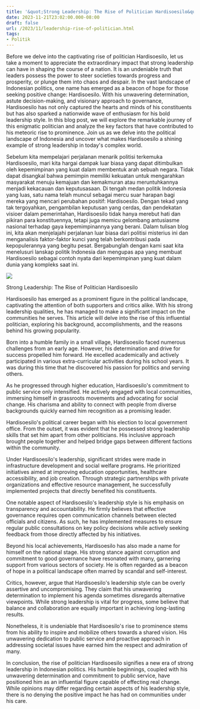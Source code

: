 ```yaml
---
title: '&quot;Strong Leadership: The Rise of Politician Hardisoesilo&quot;'
date: 2023-11-21T23:02:00.000-08:00
draft: false
url: /2023/11/leadership-rise-of-politician.html
tags: 
- Politik
---
```


  

Before we delve into the captivating rise of politician Hardisoesilo, let us take a moment to appreciate the extraordinary impact that strong leadership can have in shaping the course of a nation. It is an undeniable truth that leaders possess the power to steer societies towards progress and prosperity, or plunge them into chaos and despair. In the vast landscape of Indonesian politics, one name has emerged as a beacon of hope for those seeking positive change: Hardisoesilo. With his unwavering determination, astute decision-making, and visionary approach to governance, Hardisoesilo has not only captured the hearts and minds of his constituents but has also sparked a nationwide wave of enthusiasm for his bold leadership style. In this blog post, we will explore the remarkable journey of this enigmatic politician and analyze the key factors that have contributed to his meteoric rise to prominence. Join us as we delve into the political landscape of Indonesia and uncover what makes Hardisoesilo a shining example of strong leadership in today's complex world.

  

Sebelum kita mempelajari perjalanan menarik politisi terkemuka Hardisoesilo, mari kita hargai dampak luar biasa yang dapat ditimbulkan oleh kepemimpinan yang kuat dalam membentuk arah sebuah negara. Tidak dapat disangkal bahwa pemimpin memiliki kekuatan untuk mengarahkan masyarakat menuju kemajuan dan kemakmuran atau meruntuhkannya menjadi kekacauan dan keputusasaan. Di tengah medan politik Indonesia yang luas, satu nama telah muncul sebagai mercu suar harapan bagi mereka yang mencari perubahan positif: Hardisoesilo. Dengan tekad yang tak tergoyahkan, pengambilan keputusan yang cerdas, dan pendekatan visioer dalam pemerintahan, Hardisoesilo tidak hanya merebut hati dan pikiran para konstituennya, tetapi juga memicu gelombang antusiasme nasional terhadap gaya kepemimpinannya yang berani. Dalam tulisan blog ini, kita akan menjelajahi perjalanan luar biasa dari politisi misterius ini dan menganalisis faktor-faktor kunci yang telah berkontribusi pada kepopulerannya yang begitu pesat. Bergabunglah dengan kami saat kita menelusuri lanskap politik Indonesia dan mengupas apa yang membuat Hardisoesilo sebagai contoh nyata dari kepemimpinan yang kuat dalam dunia yang kompleks saat ini.

  

![](https://static.republika.co.id/uploads/images/inpicture_slide/anggota-mpr-dari-fraksi-golkar-hardisoesilo-_170930184903-192.jpg)

  

Strong Leadership: The Rise of Politician Hardisoesilo

  

Hardisoesilo has emerged as a prominent figure in the political landscape, captivating the attention of both supporters and critics alike. With his strong leadership qualities, he has managed to make a significant impact on the communities he serves. This article will delve into the rise of this influential politician, exploring his background, accomplishments, and the reasons behind his growing popularity.

  

Born into a humble family in a small village, Hardisoesilo faced numerous challenges from an early age. However, his determination and drive for success propelled him forward. He excelled academically and actively participated in various extra-curricular activities during his school years. It was during this time that he discovered his passion for politics and serving others.

  

As he progressed through higher education, Hardisoesilo's commitment to public service only intensified. He actively engaged with local communities, immersing himself in grassroots movements and advocating for social change. His charisma and ability to connect with people from diverse backgrounds quickly earned him recognition as a promising leader.

  

Hardisoesilo's political career began with his election to local government office. From the outset, it was evident that he possessed strong leadership skills that set him apart from other politicians. His inclusive approach brought people together and helped bridge gaps between different factions within the community.

  

Under Hardisoesilo's leadership, significant strides were made in infrastructure development and social welfare programs. He prioritized initiatives aimed at improving education opportunities, healthcare accessibility, and job creation. Through strategic partnerships with private organizations and effective resource management, he successfully implemented projects that directly benefited his constituents.

  

One notable aspect of Hardisoesilo's leadership style is his emphasis on transparency and accountability. He firmly believes that effective governance requires open communication channels between elected officials and citizens. As such, he has implemented measures to ensure regular public consultations on key policy decisions while actively seeking feedback from those directly affected by his initiatives.

  

Beyond his local achievements, Hardisoesilo has also made a name for himself on the national stage. His strong stance against corruption and commitment to good governance have resonated with many, garnering support from various sectors of society. He is often regarded as a beacon of hope in a political landscape often marred by scandal and self-interest.

  

Critics, however, argue that Hardisoesilo's leadership style can be overly assertive and uncompromising. They claim that his unwavering determination to implement his agenda sometimes disregards alternative viewpoints. While strong leadership is vital for progress, some believe that balance and collaboration are equally important in achieving long-lasting results.

  

Nonetheless, it is undeniable that Hardisoesilo's rise to prominence stems from his ability to inspire and mobilize others towards a shared vision. His unwavering dedication to public service and proactive approach in addressing societal issues have earned him the respect and admiration of many.

  

In conclusion, the rise of politician Hardisoesilo signifies a new era of strong leadership in Indonesian politics. His humble beginnings, coupled with his unwavering determination and commitment to public service, have positioned him as an influential figure capable of effecting real change. While opinions may differ regarding certain aspects of his leadership style, there is no denying the positive impact he has had on communities under his care.